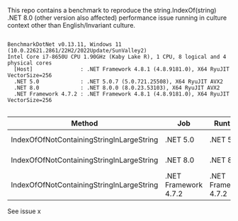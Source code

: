 This repo contains a benchmark to reproduce the string.IndexOf(string) .NET 8.0 (other version also affected) performance issue running in culture context other than English/Invariant culture.

```

BenchmarkDotNet v0.13.11, Windows 11 (10.0.22621.2861/22H2/2022Update/SunValley2)
Intel Core i7-8650U CPU 1.90GHz (Kaby Lake R), 1 CPU, 8 logical and 4 physical cores
  [Host]               : .NET Framework 4.8.1 (4.8.9181.0), X64 RyuJIT VectorSize=256
  .NET 5.0             : .NET 5.0.7 (5.0.721.25508), X64 RyuJIT AVX2
  .NET 8.0             : .NET 8.0.0 (8.0.23.53103), X64 RyuJIT AVX2
  .NET Framework 4.7.2 : .NET Framework 4.8.1 (4.8.9181.0), X64 RyuJIT VectorSize=256


```
| Method                                    | Job                  | Runtime              | Mean      | Error     | StdDev    | Ratio | RatioSD |
|------------------------------------------ |--------------------- |--------------------- |----------:|----------:|----------:|------:|--------:|
| IndexOfOfNotContainingStringInLargeString | .NET 5.0             | .NET 5.0             | 20.210 ms | 0.3075 ms | 0.2877 ms | 12.79 |    0.16 |
| IndexOfOfNotContainingStringInLargeString | .NET 8.0             | .NET 8.0             | 17.440 ms | 0.2713 ms | 0.2538 ms | 11.04 |    0.15 |
| IndexOfOfNotContainingStringInLargeString | .NET Framework 4.7.2 | .NET Framework 4.7.2 |  1.578 ms | 0.0098 ms | 0.0087 ms |  1.00 |    0.00 |


See issue x